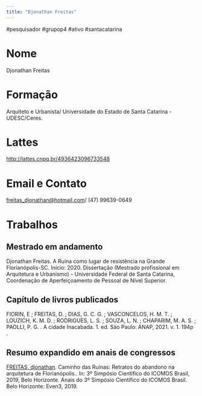 ```yaml
---
title: "Djonathan Freitas"
---
```


#pesquisador #grupop4 #ativo
#santacatarina

# Nome
Djonathan Freitas
# Formação
Arquiteto e Urbanista/ Universidade do Estado de Santa Catarina - UDESC/Ceres.
# Lattes
http://lattes.cnpq.br/4936423096733548
# Email e Contato
[freitas_djonathan@hotmail.com](mailto:freitas_djonathan@hotmail.com)/ (47) 99639-0649
# Trabalhos


## Mestrado em andamento 

Djonathan Freitas. A Ruína como lugar de resistência na Grande Florianópolis-SC. Início: 2020. Dissertação (Mestrado profissional em Arquitetura e Urbanismo) - Universidade Federal de Santa Catarina, Coordenação de Aperfeiçoamento de Pessoal de Nível Superior. 

  

## Capítulo de livros publicados

FIORIN, E ; FREITAS, D. ; DIAS, G. C. G. ; VASCONCELOS, H. M. T. ; LOUZICH, K. M. D. ; RODRIGUES, L. S. ; SOUZA, L. N. ; CHAPARIM, M. A. S. ; PAOLLI, P. G. . A cidade Inacabada. 1. ed. São Paulo: ANAP, 2021. v. 1. 194p .

  

## Resumo expandido em anais de congressos

[FREITAS, djonathan](http://lattes.cnpq.br/4936423096733548). Caminho das Ruínas: Retratos do abandono na arquitetura de Florianópolis.. In: 3º Simpósio Científico do ICOMOS Brasil, 2019, Belo Horizonte. Anais do 3º Simpósio Científico do ICOMOS Brasil. Belo Horizonte: Even3, 2019.